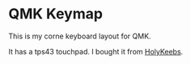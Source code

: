 # QMK Keymap

This is my corne keyboard layout for QMK.

It has a tps43 touchpad. I bought it from [HolyKeebs](https://www.holykeebs.com/).

